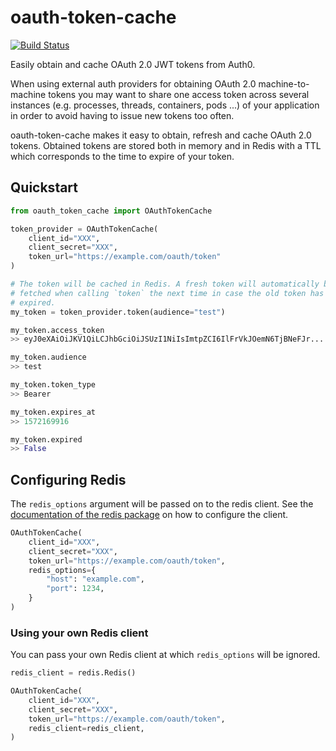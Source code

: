 # oauth-token-cache

[![Build Status](https://travis-ci.org/NikolaiGulatz/oauth-token-cache.svg?branch=master)](https://travis-ci.org/NikolaiGulatz/oauth-token-cache)

Easily obtain and cache OAuth 2.0 JWT tokens from Auth0.

When using external auth providers for obtaining OAuth 2.0 machine-to-machine tokens you may want to share one access
token across several instances (e.g. processes, threads, containers, pods ...) of your application in order to avoid
having to issue new tokens too often.

oauth-token-cache makes it easy to obtain, refresh and cache OAuth 2.0 tokens. Obtained tokens are stored both in
memory and in Redis with a TTL which corresponds to the time to expire of your token.

## Quickstart

```python
from oauth_token_cache import OAuthTokenCache

token_provider = OAuthTokenCache(
    client_id="XXX",
    client_secret="XXX",
    token_url="https://example.com/oauth/token"
)

# The token will be cached in Redis. A fresh token will automatically be
# fetched when calling `token` the next time in case the old token has
# expired.
my_token = token_provider.token(audience="test")

my_token.access_token
>> eyJ0eXAiOiJKV1QiLCJhbGciOiJSUzI1NiIsImtpZCI6IlFrVkJOemN6TjBNeFJr...

my_token.audience
>> test

my_token.token_type
>> Bearer

my_token.expires_at
>> 1572169916

my_token.expired
>> False
```

## Configuring Redis

The `redis_options` argument will be passed on to the redis client. See the [documentation of the redis package](https://pypi.org/project/redis/) on how to configure the client.

```python
OAuthTokenCache(
    client_id="XXX",
    client_secret="XXX",
    token_url="https://example.com/oauth/token",
    redis_options={
        "host": "example.com",
        "port": 1234,
    }
)
```

### Using your own Redis client

You can pass your own Redis client at which `redis_options` will be ignored.

```python
redis_client = redis.Redis()

OAuthTokenCache(
    client_id="XXX",
    client_secret="XXX",
    token_url="https://example.com/oauth/token",
    redis_client=redis_client,
)
```
